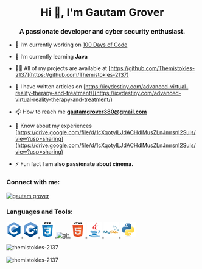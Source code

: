 <h1 align="center">Hi 👋, I'm Gautam Grover</h1>
<h3 align="center">A passionate developer and cyber security enthusiast.</h3>

- 🔭 I’m currently working on [100 Days of Code](https://github.com/Themistokles-2137/100DaysOfCode)

- 🌱 I’m currently learning **Java**

- 👨‍💻 All of my projects are available at [https://github.com/Themistokles-2137](https://github.com/Themistokles-2137)

- 📝 I have written articles on [https://icydestiny.com/advanced-virtual-reality-therapy-and-treatment/](https://icydestiny.com/advanced-virtual-reality-therapy-and-treatment/)

- 📫 How to reach me **gautamgrover380@gmail.com**

- 📄 Know about my experiences [https://drive.google.com/file/d/1cXqotylLJdACHdlMusZLnJmrsnI2SuIs/view?usp=sharing](https://drive.google.com/file/d/1cXqotylLJdACHdlMusZLnJmrsnI2SuIs/view?usp=sharing)

- ⚡ Fun fact **I am also passionate about cinema.**

<h3 align="left">Connect with me:</h3>
<p align="left">
<a href="https://linkedin.com/in/gautam grover" target="blank"><img align="center" src="https://raw.githubusercontent.com/rahuldkjain/github-profile-readme-generator/master/src/images/icons/Social/linked-in-alt.svg" alt="gautam grover" height="30" width="40" /></a>
</p>

<h3 align="left">Languages and Tools:</h3>
<p align="left"> <a href="https://www.cprogramming.com/" target="_blank" rel="noreferrer"> <img src="https://raw.githubusercontent.com/devicons/devicon/master/icons/c/c-original.svg" alt="c" width="40" height="40"/> </a> <a href="https://www.w3schools.com/cpp/" target="_blank" rel="noreferrer"> <img src="https://raw.githubusercontent.com/devicons/devicon/master/icons/cplusplus/cplusplus-original.svg" alt="cplusplus" width="40" height="40"/> </a> <a href="https://www.w3schools.com/css/" target="_blank" rel="noreferrer"> <img src="https://raw.githubusercontent.com/devicons/devicon/master/icons/css3/css3-original-wordmark.svg" alt="css3" width="40" height="40"/> </a> <a href="https://git-scm.com/" target="_blank" rel="noreferrer"> <img src="https://www.vectorlogo.zone/logos/git-scm/git-scm-icon.svg" alt="git" width="40" height="40"/> </a> <a href="https://www.w3.org/html/" target="_blank" rel="noreferrer"> <img src="https://raw.githubusercontent.com/devicons/devicon/master/icons/html5/html5-original-wordmark.svg" alt="html5" width="40" height="40"/> </a> <a href="https://www.java.com" target="_blank" rel="noreferrer"> <img src="https://raw.githubusercontent.com/devicons/devicon/master/icons/java/java-original.svg" alt="java" width="40" height="40"/> </a> <a href="https://www.mysql.com/" target="_blank" rel="noreferrer"> <img src="https://raw.githubusercontent.com/devicons/devicon/master/icons/mysql/mysql-original-wordmark.svg" alt="mysql" width="40" height="40"/> </a> <a href="https://www.python.org" target="_blank" rel="noreferrer"> <img src="https://raw.githubusercontent.com/devicons/devicon/master/icons/python/python-original.svg" alt="python" width="40" height="40"/> </a> </p>

<p><img align="center" src="https://github-readme-stats.vercel.app/api/top-langs?username=themistokles-2137&show_icons=true&locale=en&layout=compact" alt="themistokles-2137" /></p>

<p><img align="center" src="https://github-readme-streak-stats.herokuapp.com/?user=themistokles-2137&" alt="themistokles-2137" /></p>

